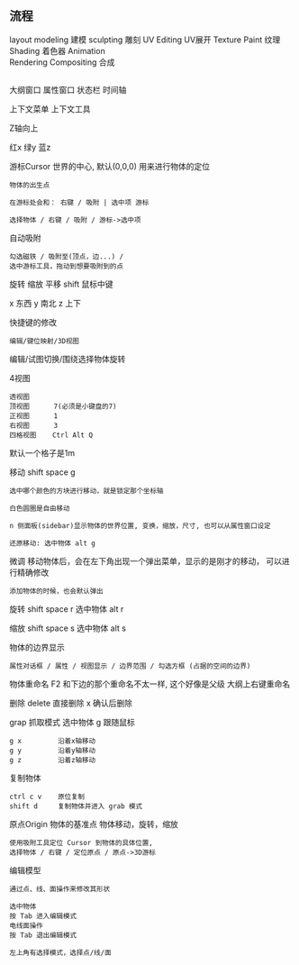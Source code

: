  ## 流程

 layout
 modeling       建模
 sculpting      雕刻
 UV Editing     UV展开
 Texture Paint  纹理
 Shading        着色器
 Animation      
 Rendering
 Compositing    合成

## 

大纲窗口
属性窗口
状态栏
时间轴

上下文菜单
上下文工具

Z轴向上

红x 绿y 蓝z

游标Cursor  世界的中心, 默认(0,0,0)
    用来进行物体的定位

    物体的出生点

    在游标处会和： 右键 / 吸附 | 选中项 游标

    选择物体 / 右键 / 吸附 / 游标->选中项

自动吸附
    
    勾选磁铁 / 吸附至(顶点，边...) / 
    选中游标工具，拖动到想要吸附到的点


旋转
缩放
平移    shift 鼠标中键

x   东西
y   南北
z   上下


快捷键的修改

    编辑/键位映射/3D视图

编辑/试图切换/围绕选择物体旋转


4视图
    
    透视图
    顶视图      7(必须是小键盘的7)
    正视图      1
    右视图      3
    四格视图    Ctrl Alt Q

默认一个格子是1m


移动 shift space g

    选中哪个颜色的方块进行移动，就是锁定那个坐标轴

    白色圆圈是自由移动

    n 侧面板(sidebar)显示物体的世界位置, 变换，缩放，尺寸, 也可以从属性窗口设定

    还原移动: 选中物体 alt g

微调
    移动物体后，会在左下角出现一个弹出菜单，显示的是刚才的移动， 可以进行精确修改

    添加物体的时候，也会默认弹出


旋转 shift space r
    选中物体 alt r

缩放 shift space s
    选中物体 alt s


物体的边界显示

    属性对话框 / 属性 / 视图显示 / 边界范围 / 勾选方框 (占据的空间的边界)


物体重命名
    F2                  和下边的那个重命名不太一样, 这个好像是父级
    大纲上右键重命名


删除
    delete  直接删除
    x       确认后删除


grap 抓取模式
    选中物体 g
    跟随鼠标

    g x         沿着x轴移动
    g y         沿着y轴移动
    g z         沿着z轴移动


复制物体

    ctrl c v    原位复制
    shift d     复制物体并进入 grab 模式


原点Origin 物体的基准点 物体移动，旋转，缩放

    使用吸附工具定位 Cursor 到物体的具体位置,
    选择物体 / 右键 / 定位原点 / 原点->3D游标


编辑模型

    通过点、线、面操作来修改其形状

    选中物体
    按 Tab 进入编辑模式
    电线面操作
    按 Tab 退出编辑模式

    左上角有选择模式，选择点/线/面



